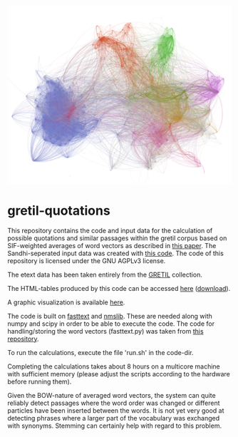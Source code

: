![Gretil graph](graph/gretil-small.png)
# gretil-quotations
This repository contains the code and input data for the calculation of possible quotations and similar passages within the gretil corpus based on SIF-weighted averages of word vectors as described in [this paper](https://openreview.net/forum?id=SyK00v5xx). The Sandhi-seperated input data was created with [this code](https://github.com/OliverHellwig/sanskrit/tree/master/papers/2018emnlp).
The code of this repository is licensed under the GNU AGPLv3 license.

The etext data has been taken entirely from the [GRETIL](http://gretil.sub.uni-goettingen.de/) collection.



The HTML-tables produced by this code can be accessed [here](http://buddhist-db.de/sanskrit-html/0_index.html) ([download](https://zenodo.org/record/2532838#.XDLBMy4zZnI)).

A graphic visualization is available [here](http://buddhist-db.de/graph/).


The code is built on [fasttext](https://github.com/facebookresearch/fastText) and [nmslib](https://github.com/nmslib/nmslib). These are needed along with numpy and scipy in order to be able to execute the code.
The code for handling/storing the word vectors (fasttext.py) was taken from [this repository](https://github.com/Babylonpartners/fastText_multilingual).

To run the calculations, execute the file 'run.sh' in the code-dir. 

Completing the calculations takes about 8 hours on a multicore machine with sufficient memory (please adjust the scripts according to the hardware before running them).

Given the BOW-nature of averaged word vectors, the system can quite reliably detect passages where the word order was changed or different particles have been inserted between the words. It is not yet very good at detecting phrases where a larger part of the vocabulary was exchanged with synonyms. Stemming can certainly help with regard to this problem.



